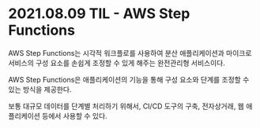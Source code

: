 # 2021.08.09 TIL - AWS Step Functions

AWS Step Functions는 시각적 워크플로를 사용하여 분산 애플리케이션과 마이크로 서비스의 구성 요소를 손쉽게 조정할 수 있게 해주는 완전관리형 서비스이다.

AWS Step Functions은 애플리케이션의 기능을 통해 구성 요소와 단계를 조정할 수 있는 방식을 제공한다.

보통 대규모 데이터를 단계별 처리하기 위해서, CI/CD 도구의 구축, 전자상거래, 웹 애플리케이션 등에서 사용할 수 있다.